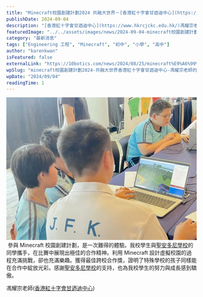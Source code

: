 ```yaml
---
title: "Minecraft校園創建計劃2024 共融大世界－[香港紅十字會甘迺迪中心](https://www.hkrcjckc.edu.hk/) 馮耀宗老師的話"
publishDate: 2024-09-04
description: "[香港紅十字會甘迺迪中心](https://www.hkrcjckc.edu.hk/)馮耀宗老師分享Minecraft校園創建計劃2024體驗，學生與[聖安多尼學校](https://www.stanthonys.edu.hk/)合作設計虛擬校園，榮獲最佳跨校合作獎，展現特殊學校學生的合作精神。"
featuredImage: "../../assets/images/news/2024-09-04-minecraft校園創建計劃2024-共融大世界香港紅十字會甘迺迪中心-馮耀宗老師的話/image1.jpeg"
category: "最新消息"
tags: ["Engineering 工程", "Minecraft", "初中", "小學", "高中"]
author: "karenkwan"
isFeatured: false
externalLink: "https://10botics.com/news/2024/08/25/minecraft%E9%A6%99%E6%B8%AF%E7%B4%85%E5%8D%81%E5%AD%97%E6%9C%83%E7%94%98%E8%BF%BA%E8%BF%AA%E4%B8%AD%E5%BF%83%E9%A6%AE%E8%80%80%E5%AE%97%E8%80%81%E5%B8%AB%E7%9A%84%E8%A9%B1/"
wpSlug: "minecraft校園創建計劃2024-共融大世界香港紅十字會甘迺迪中心-馮耀宗老師的話"
wpDate: "2024/09/04"
readingTime: 1
---
```


![](../../assets/images/news/2024-09-04-minecraft校園創建計劃2024-共融大世界香港紅十字會甘迺迪中心-馮耀宗老師的話/image2.jpeg)
 參與 Minecraft 校園創建計劃，是一次難得的體驗。我校學生與[聖安多尼學校](https://www.stanthonys.edu.hk/)的同學攜手，在比賽中展現出極佳的合作精神。利用 Minecraft 設計虛擬校園的過程充滿挑戰，卻也充滿樂趣。獲得最佳跨校合作獎，證明了特殊學校的孩子同樣能在合作中綻放光彩。感謝[聖安多尼學校](https://www.stanthonys.edu.hk/)的支持，也為我校學生的努力與成長感到驕傲。

馮耀宗老師([香港紅十字會甘迺迪中心](https://www.hkrcjckc.edu.hk/))
